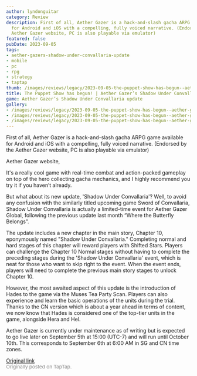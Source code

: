 ```yaml
---
author: lyndonguitar
category: Review
description: First of all, Aether Gazer is a hack-and-slash gacha ARPG game available
  for Android and iOS with a compelling, fully voiced narrative. (Endorsed by the
  Aether Gazer website, PC is also playable via emulator)
featured: false
pubDate: 2023-09-05
tags:
- aether-gazers-shadow-under-convallaria-update
- mobile
- pc
- rpg
- strategy
- taptap
thumb: /images/reviews/legacy/2023-09-05-the-puppet-show-has-begun--aether-gazers-shadow-under-convallaria-update-0.avif
title: The Puppet Show has begun! | Aether Gazer’s Shadow Under Convallaria update
game: Aether Gazer’s Shadow Under Convallaria update
gallery:
- /images/reviews/legacy/2023-09-05-the-puppet-show-has-begun--aether-gazers-shadow-under-convallaria-update-0.avif
- /images/reviews/legacy/2023-09-05-the-puppet-show-has-begun--aether-gazers-shadow-under-convallaria-update-1.avif
- /images/reviews/legacy/2023-09-05-the-puppet-show-has-begun--aether-gazers-shadow-under-convallaria-update-2.avif
---
```

First of all, Aether Gazer is a hack-and-slash gacha ARPG game available for Android and iOS with a compelling, fully voiced narrative. (Endorsed by the Aether Gazer website, PC is also playable via emulator)

Aether Gazer website,

It's a really cool game with real-time combat and action-packed gameplay on top of the hero collecting gacha mechanics, and I highly recommend you try it if you haven’t already.

But what about its new update, 'Shadow Under Convallaria'? Well, to avoid any confusion with the similarly titled upcoming game Sword of Convallaria, Shadow Under Convallaria is actually a limited-time event for Aether Gazer Global, following the previous update last month “Where the Butterfly Belongs”.

The update includes a new chapter in the main story, Chapter 10, eponymously named "Shadow Under Convallaria." Completing normal and hard stages of this chapter will reward players with Shifted Stars. Players can challenge the Chapter 10 Normal stages without having to complete the preceding stages during the 'Shadow Under Convallaria' event, which is neat for those who want to skip right to the event. When the event ends, players will need to complete the previous main story stages to unlock Chapter 10.

However, the most awaited aspect of this update is the introduction of Hades to the game via the Muses Tea Party Scan. Players can also experience and learn the basic operations of the units during the trial. Thanks to the CN version which is about a year ahead in terms of content, we now know that Hades is considered one of the top-tier units in the game, alongside Hera and Hel.

Aether Gazer is currently under maintenance as of writing but is expected to go live later on September 5th at 15:00 (UTC-7) and will run until October 10th. This corresponds to September 6th at 6:00 AM in SG and CN time zones.

[Original link](https://www.taptap.io/post/6245174)<br><span style="font-size: 0.95em; color: #888;">Originally posted on TapTap.</span>